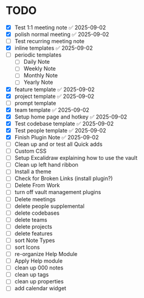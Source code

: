 # TODO

- [x] Test 1:1 meeting note ✅ 2025-09-02
- [x] polish normal meeting ✅ 2025-09-02
- [ ] Test recurring meeting note
- [x] inline templates ✅ 2025-09-02
- [ ] periodic templates
	- [ ] Daily Note 
	- [ ] Weekly Note
	- [ ] Monthly Note
	- [ ] Yearly Note
- [x] feature template ✅ 2025-09-02
- [x] project template ✅ 2025-09-02
- [ ] prompt template
- [x] team template ✅ 2025-09-02
- [x] Setup home page and hotkey ✅ 2025-09-02
- [x] Test codebase template ✅ 2025-09-02
- [x] Test people template ✅ 2025-09-02
- [x] Finish Plugin Note ✅ 2025-09-02
- [ ] Clean up and or test all Quick adds
- [ ] Custom CSS
- [ ] Setup Excalidraw explaining how to use the vault
- [ ] Clean up left hand ribbon
- [ ] Install a theme
- [ ] Check for Broken Links (install plugin?)
- [ ] Delete From Work
- [ ] turn off vault management plugins
- [ ] Delete meetings
- [ ] delete people supplemental
- [ ] delete codebases
- [ ] delete teams
- [ ] delete projects
- [ ] delete features
- [ ] sort Note Types
- [ ] sort Icons
- [ ] re-organize Help Module
- [ ] Apply Help module
- [ ] clean up 000 notes
- [ ] clean up tags
- [ ] clean up properties
- [ ] add calendar widget
